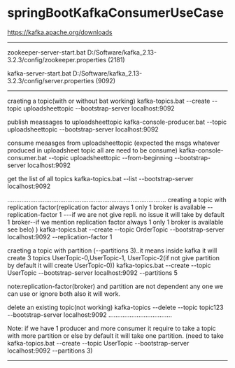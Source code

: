 # springBootKafkaConsumerUseCase
https://kafka.apache.org/downloads

----------------------------------------------------------------------------------------------

zookeeper-server-start.bat D:/Software/kafka_2.13-3.2.3/config/zookeeper.properties
 (2181)

kafka-server-start.bat D:/Software/kafka_2.13-3.2.3/config/server.properties
(9092)

----------------------------------------------------------------------------------------------
craeting a topic(with or without bat working)
kafka-topics.bat --create --topic uploadsheettopic --bootstrap-server localhost:9092

publish meassages to uploadsheettopic
kafka-console-producer.bat --topic uploadsheettopic --bootstrap-server localhost:9092

consume meaasges from uploadsheettopic (expected the msgs whatever produced in uploadsheet topic all are need to be consume)
kafka-console-consumer.bat --topic uploadsheettopic --from-beginning --bootstrap-server localhost:9092


get the list of all topics
kafka-topics.bat --list --bootstrap-server localhost:9092

..........................................................................................
creating a topic with replication factor(replication factor always 1 only 1 broker is available --replication-factor 1 ---if we are not give repli. no issue it will take
by default 1 broker--if we mention replication factor always 1 only 1 broker is available see belo) )
kafka-topics.bat --create --topic OrderTopic --bootstrap-server localhost:9092 --replication-factor 1

craeting a topic with partition (--partitions 3)..it means inside kafka it will create 3 topics UserTopic-0,UserTopic-1,
UserTopic-2(if not give partition by default it will create UserTopic-0))
kafka-topics.bat --create --topic UserTopic --bootstrap-server localhost:9092 --partitions 5

note:replication-factor(broker) and partition are not dependent any one we can use or ignore both also it will work.

delete an existing topic(not working)
kafka-topics --delete --topic topic123 --bootstrap-server localhost:9092
....................................

Note: if we have 1 producer and more consumer it require to take a topic with more partition or else by default it will take one partition.
(need to take kafka-topics.bat --create --topic UserTopic --bootstrap-server localhost:9092 --partitions 3)

------------------------------------
